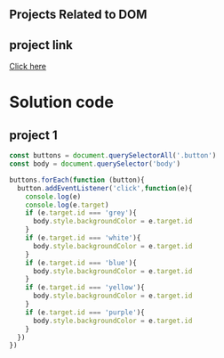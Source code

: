 ## Projects Related to DOM

## project link
[Click here](https://stackblitz.com/edit/dom-project-chaiaurcode?file=index.html)

# Solution code

## project 1

```javascript
const buttons = document.querySelectorAll('.button')
const body = document.querySelector('body')

buttons.forEach(function (button){
  button.addEventListener('click',function(e){
    console.log(e)
    console.log(e.target)
    if (e.target.id === 'grey'){
      body.style.backgroundColor = e.target.id
    }
    if (e.target.id === 'white'){
      body.style.backgroundColor = e.target.id
    }
    if (e.target.id === 'blue'){
      body.style.backgroundColor = e.target.id
    }
    if (e.target.id === 'yellow'){
      body.style.backgroundColor = e.target.id
    }
    if (e.target.id === 'purple'){
      body.style.backgroundColor = e.target.id
    }
  })
})

```

